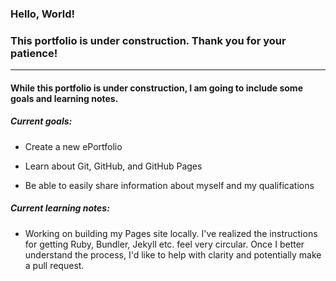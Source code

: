 ### Hello, World!


### This portfolio is under construction. Thank you for your patience! 


____


#### While this portfolio is under construction, I am going to include some goals and learning notes. 



##### Current goals: 

- Create a new ePortfolio

- Learn about Git, GitHub, and GitHub Pages

- Be able to easily share information about myself and my qualifications


##### Current learning notes:

- Working on building my Pages site locally. I've realized the instructions for getting Ruby, Bundler, Jekyll etc. feel very circular. Once I better understand the process, I'd like to help with clarity and potentially make a pull request.
